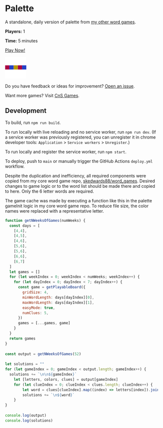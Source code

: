 # Palette

A standalone, daily version of palette from [my other word games](https://skedwards88.github.io/word_games/).

**Players:** 1

**Time:** 5 minutes

[Play Now!](https://palettegame.com/)

<img src="src/images/icon_512.png" alt="game icon" width="70"/>

Do you have feedback or ideas for improvement? [Open an issue](https://github.com/skedwards88/palette/issues/new).

Want more games? Visit [CnS Games](https://skedwards88.github.io/portfolio/).

## Development

To build, run `npm run build`.

To run locally with live reloading and no service worker, run `npm run dev`. (If a service worker was previously registered, you can unregister it in chrome developer tools: `Application` > `Service workers` > `Unregister`.)

To run locally and register the service worker, run `npm start`.

To deploy, push to `main` or manually trigger the GitHub Actions `deploy.yml` workflow.

Despite the duplication and inefficiency, all required components were copied from my core word game repo, [skedwards88/word_games](https://github.com/skedwards88/word_games). Desired changes to game logic or to the word list should be made there and copied to here. Only the 6 letter words are required.

The game cache was made by executing a function like this in the palette gameInit logic in my core word game repo. To reduce file size, the color names were replaced with a representative letter.

```js
function getNWeeksOfGames(numWeeks) {
  const days = [
    [4,4],
    [4,5],
    [4,6],
    [5,6],
    [5,6],
    [6,6],
    [6,7]
  ]
  let games = []
  for (let weekIndex = 0; weekIndex < numWeeks; weekIndex++) {
    for (let dayIndex = 0; dayIndex < 7; dayIndex++) {
      const game = getPlayableBoard({
        gridSize: 4,
        minWordLength: days[dayIndex][0],
        maxWordLength: days[dayIndex][1],
        easyMode: true,
        numClues: 5,
      })
      games = [...games, game]
    }
  }
  return games
}

const output = getNWeeksOfGames(52)

let solutions = ""
for (let gameIndex = 0; gameIndex < output.length; gameIndex++) {
  solutions += `\n\n${gameIndex}`
    let [letters, colors, clues] = output[gameIndex]
    for (let clueIndex = 0; clueIndex < clues.length; clueIndex++) {
        let word = clues[clueIndex].map((index) => letters[index]).join("")
        solutions += `\n${word}`
    }
}

console.log(output)
console.log(solutions)
```
